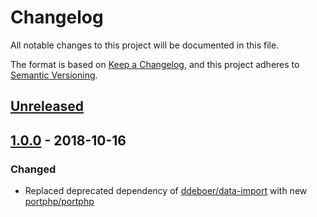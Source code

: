 # Changelog
All notable changes to this project will be documented in this file.

The format is based on [Keep a Changelog](https://keepachangelog.com/en/1.0.0/),
and this project adheres to [Semantic Versioning](https://semver.org/spec/v2.0.0.html).

## [Unreleased]

## [1.0.0] - 2018-10-16

### Changed
- Replaced deprecated dependency of [ddeboer/data-import](https://github.com/ddeboer/data-import) with new [portphp/portphp](https://github.com/portphp/portphp)


[Unreleased]: https://github.com/6by6/port-magento/compare/v1.0.0...HEAD
[1.0.0]: https://github.com/6by6/port-magento/compare/v0.10.0...v1.0.0